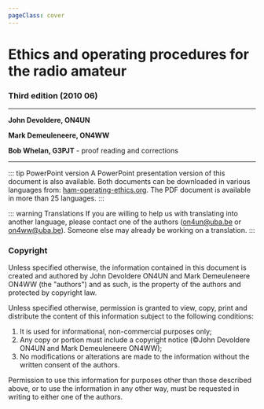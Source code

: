 ```yaml
---
pageClass: cover
---
```


# Ethics and operating procedures for the radio amateur

### Third edition (2010 06)

---

**John Devoldere, ON4UN**

**Mark Demeuleneere, ON4WW**

**Bob Whelan, G3PJT** - proof reading and corrections

---

::: tip PowerPoint version
A PowerPoint presentation version of this document is also available. Both documents can be downloaded in various languages from: [ham-operating-ethics.org](http://ham-operating-ethics.org). The PDF document is available in more than 25 languages.
:::

::: warning Translations
If you are willing to help us with translating into another language, please contact one of the authors ([on4un@uba.be](mailto:on4un@uba.be) or [on4ww@uba.be](mailto:on4ww@uba.be)). Someone else may already be working on a translation.
:::

### Copyright

Unless specified otherwise, the information contained in this document is created and authored by John Devoldere ON4UN and Mark Demeuleneere ON4WW (the "authors") and as such, is the property of the authors and protected by copyright law.

Unless specified otherwise, permission is granted to view, copy, print and distribute the content of this information subject to the following conditions:

1.  It is used for informational, non-commercial purposes only;
2.  Any copy or portion must include a copyright notice (©John Devoldere ON4UN and Mark Demeuleneere ON4WW);
3.  No modifications or alterations are made to the information without the written consent of the authors.

Permission to use this information for purposes other than those described above, or to use the information in any other way, must be requested in writing to either one of the authors.

